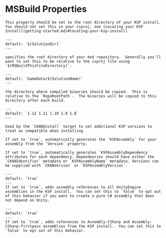 # MSBuild Properties

```{confval} KSPRoot
This property should be set to the root directory of your KSP install. You should not set this in your csproj, see [Locating your KSP Install](getting-started.md/#locating-your-ksp-install)
```

```{confval} RepoRootPath
---
default: `$(SolutionDir)`
---

specifies the root directory of your mod repository.  Generally you'll want to set this to be relative to the csproj file using `$(MSBuildThisFileDirectory)`.
```

```{confval} BinariesOutputRelativePath
---
default: `GameData/$(SolutionName)`
---

the directory where compiled binaries should be copied.  This is relative to the `RepoRootPath`.  The binaries will be copied to this directory after each build.
```

```{confval} CKANCompatibleVersions
---
default: `1.12 1.11 1.10 1.9 1.8`
---

Used by the `CKANInstall` target to set additional KSP versions to treat as compatible when installing 
```

```{confval} GenerateKSPAssemblyAttribute
If set to `true`, automatically generates the `KSPAssembly` for your assembly from the `Version` property.
```

```{confval} GenerateKSPAssemblyDependencyAttributes
If set to `true`, automatically generates `KSPAssemblyDependency` attributes for each dependency. Dependencies should have either the `CKANIdentifier` metadata or `KSPAssemblyName` metadata. Versions can be supplied with `CKANVersion` or `KSPAssemblyVersion`. 
```

```{confval} ReferenceUnityAssemblies
---
default: `true`
---
If set to `true`, adds assembly references to all UnityEngine assemblies in the KSP install.  You can set this to `false` to opt out of this behavior if you want to create a pure C# assembly that does not depend on Unity.
```

```{confval} ReferenceKSPAssemblies
---
default: `true`
---
If set to `true`, adds references to Assembly-CSharp and Assembly-CSharp-firstpass assemblies from the KSP install.  You can set this to `false` to opt out of this behavior.
```

